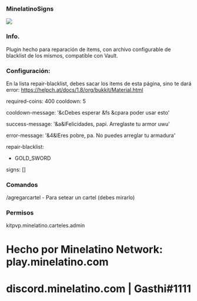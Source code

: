 ### MinelatinoSigns

![](https://cdn.discordapp.com/avatars/1007647433553104957/69f5a88d937c88ab2c3d1c0b04fd8480.png?size=256)

###  Info.
Plugin hecho para reparación de items, con archivo configurable de blacklist de los mismos, compatible con Vault.


###  Configuración:

En la lista repair-blacklist, debes sacar los items de esta página, sino te dará error: 
https://helpch.at/docs/1.8/org/bukkit/Material.html


required-coins: 400
cooldown: 5

cooldown-message: '&cDebes esperar &f<time>s &cpara poder usar esto'
  
success-message: '&a&lFelicidades, papi. Arreglaste tu armor uwu'
  
error-message: '&4&lEres pobre, pa. No puedes arreglar tu armadura'

repair-blacklist:
  - GOLD_SWORD

signs: []

###  Comandos

/agregarcartel - Para setear un cartel (debes mirarlo)

###  Permisos

kitpvp.minelatino.carteles.admin



# Hecho por Minelatino Network: play.minelatino.com  #
# discord.minelatino.com   | Gasthi#1111             #

